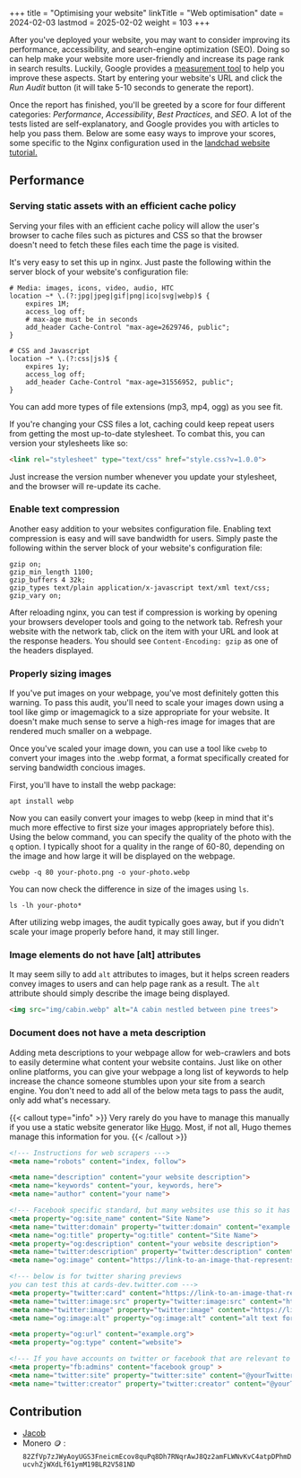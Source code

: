 +++
title = "Optimising your website"
linkTitle = "Web optimisation"
date = 2024-02-03
lastmod = 2025-02-02
weight = 103
+++

After you\'ve deployed your website, you may want to consider improving
its performance, accessibility, and search-engine optimization (SEO).
Doing so can help make your website more user-friendly and increase its
page rank in search results. Luckily, Google provides a [measurement
tool](https://web.dev/measure) to help you improve these aspects. Start by
entering your website\'s URL and click the *Run Audit* button (it will
take 5-10 seconds to generate the report).

Once the report has finished, you\'ll be greeted by a score for four
different categories: *Performance*, *Accessibility*, *Best Practices*,
and *SEO*. A lot of the tests listed are self-explanatory, and Google
provides you with articles to help you pass them. Below are some easy
ways to improve your scores, some specific to the Nginx configuration
used in the [landchad website tutorial.](../../get_a_website)

## Performance

### Serving static assets with an efficient cache policy

Serving your files with an efficient cache policy will allow the user\'s
browser to cache files such as pictures and CSS so that the browser doesn\'t
need to fetch these files each time the page is visited.

It\'s very easy to set this up in nginx. Just paste the following within the
server block of your website\'s configuration file:

```nginx
# Media: images, icons, video, audio, HTC
location ~* \.(?:jpg|jpeg|gif|png|ico|svg|webp)$ {
    expires 1M;
    access_log off;
    # max-age must be in seconds
    add_header Cache-Control "max-age=2629746, public";
}

# CSS and Javascript
location ~* \.(?:css|js)$ {
    expires 1y;
    access_log off;
    add_header Cache-Control "max-age=31556952, public";
}
```

You can add more types of file extensions (mp3, mp4, ogg) as you see
fit.

If you\'re changing your CSS files a lot, caching could keep repeat
users from getting the most up-to-date stylesheet. To combat this, you
can version your stylesheets like so:

```html
<link rel="stylesheet" type="text/css" href="style.css?v=1.0.0">
```

Just increase the version number whenever you update your stylesheet,
and the browser will re-update its cache.

### Enable text compression

Another easy addition to your websites configuration file. Enabling text
compression is easy and will save bandwidth for users. Simply paste the
following within the server block of your website\'s configuration file:

```nginx
gzip on;
gzip_min_length 1100;
gzip_buffers 4 32k;
gzip_types text/plain application/x-javascript text/xml text/css;
gzip_vary on;
```

After reloading nginx, you can test if compression is working by opening
your browsers developer tools and going to the network tab. Refresh your
website with the network tab, click on the item with your URL and look
at the response headers. You should see `Content-Encoding: gzip` as one
of the headers displayed.

### Properly sizing images

If you\'ve put images on your webpage, you\'ve most definitely gotten
this warning. To pass this audit, you\'ll need to scale your images down
using a tool like gimp or imagemagick to a size appropriate for your
website. It doesn\'t make much sense to serve a high-res image for
images that are rendered much smaller on a webpage.

Once you\'ve scaled your image down, you can use a tool like `cwebp` to
convert your images into the .webp format, a format specifically created
for serving bandwidth concious images.

First, you\'ll have to install the webp package:

```fish
apt install webp
```

Now you can easily convert your images to webp (keep in mind that it\'s
much more effective to first size your images appropriately before
this). Using the below command, you can specify the quality of the photo
with the `q` option. I typically shoot for a quality in the range of
60-80, depending on the image and how large it will be displayed on the
webpage.

```fish
cwebp -q 80 your-photo.png -o your-photo.webp
```

You can now check the difference in size of the images using `ls`.

```fish
ls -lh your-photo*
```

After utilizing webp images, the audit typically goes away, but if you
didn\'t scale your image properly before hand, it may still linger.

### Image elements do not have \[alt\] attributes

It may seem silly to add `alt` attributes to images, but it helps screen
readers convey images to users and can help page rank as a result. The
`alt` attribute should simply describe the image being displayed.

```html
<img src="img/cabin.webp" alt="A cabin nestled between pine trees">
```

### Document does not have a meta description

Adding meta descriptions to your webpage allow for web-crawlers and bots
to easily determine what content your website contains. Just like on
other online platforms, you can give your webpage a long list of
keywords to help increase the chance someone stumbles upon your site
from a search engine. You don\'t need to add all of the below meta tags
to pass the audit, only add what\'s necessary.

{{< callout type="info" >}}
Very rarely do you have to manage this manually if you use a static website
generator like [Hugo](https://gohugo.io/). Most, if not all, Hugo themes manage
this information for you.
{{< /callout >}}

```html
<!--- Instructions for web scrapers --->
<meta name="robots" content="index, follow">

<meta name="description" content="your website description">
<meta name="keywords" content="your, keywords, here">
<meta name="author" content="your name">

<!--- Facebook specific standard, but many websites use this so it has become almost standard to include --->
<meta property="og:site_name" content="Site Name">
<meta name="twitter:domain" property="twitter:domain" content="example.org">
<meta name="og:title" property="og:title" content="Site Name">
<meta property="og:description" content="your website description">
<meta name="twitter:description" property="twitter:description" content="your website description">
<meta name="og:image" content="https://link-to-an-image-that-represents-your-site">

<!--- below is for twitter sharing previews
you can test this at cards-dev.twitter.com --->
<meta property="twitter:card" content="https://link-to-an-image-that-represents-your-site">
<meta name="twitter:image:src" property="twitter:image:src" content="https://link-to-an-image-that-represents-your-site">
<meta name="twitter:image" property="twitter:image" content="https://link-to-an-image-that-represents-your-site">
<meta name="og:image:alt" property="og:image:alt" content="alt text for your image">

<meta property="og:url" content="example.org">
<meta property="og:type" content="website">

<!--- If you have accounts on twitter or facebook that are relevant to your site --->
<meta property="fb:admins" content="facebook group" >
<meta name="twitter:site" property="twitter:site" content="@yourTwitterHandle">
<meta name="twitter:creator" property="twitter:creator" content="@yourTwitterHandle">
```

## Contribution

* [Jacob](https://mccor.xyz)
* Monero 🪙
  : `82ZfVp7zJWyAoyUGS3FneicmEcov8quPq8Dh7RNqrAwJ8Qz2amFLWNvKvC4atpDPhmDucvhZjWXdLf61ymM19BLR2V581ND`
